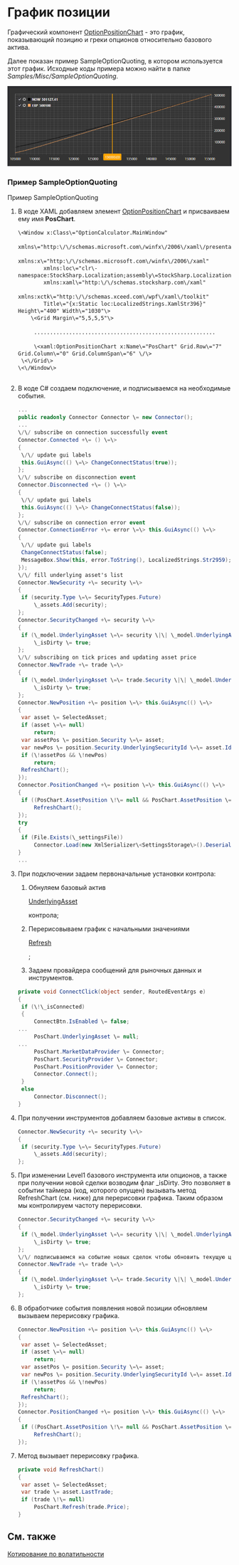 # График позиции

Графический компонент [OptionPositionChart](../api/StockSharp.Xaml.Charting.OptionPositionChart.html) \- это график, показывающий позицию и греки опционов относительно базового актива. 

Далее показан пример SampleOptionQuoting, в котором используется этот график. Исходные коды примера можно найти в папке *Samples\/Misc\/SampleOptionQuoting*. 

![option volsmile](../images/option_volsmile.png)

### Пример SampleOptionQuoting

Пример SampleOptionQuoting

1. В коде XAML добавляем элемент [OptionPositionChart](../api/StockSharp.Xaml.Charting.OptionPositionChart.html) и присваиваем ему имя **PosChart**.

   ```xaml
   \<Window x:Class\="OptionCalculator.MainWindow"
           xmlns\="http:\/\/schemas.microsoft.com\/winfx\/2006\/xaml\/presentation"
           xmlns:x\="http:\/\/schemas.microsoft.com\/winfx\/2006\/xaml"
           xmlns:loc\="clr\-namespace:StockSharp.Localization;assembly\=StockSharp.Localization"
           xmlns:xaml\="http:\/\/schemas.stocksharp.com\/xaml"
           xmlns:xctk\="http:\/\/schemas.xceed.com\/wpf\/xaml\/toolkit"
           Title\="{x:Static loc:LocalizedStrings.XamlStr396}" Height\="400" Width\="1030"\>
       \<Grid Margin\="5,5,5,5"\>
       
   	    .........................................................
   	    
   	    \<xaml:OptionPositionChart x:Name\="PosChart" Grid.Row\="7" Grid.Column\="0" Grid.ColumnSpan\="6" \/\>
   	\<\/Grid\>
   \<\/Window\>
   				
   ```
2. В коде C\# создаем подключение, и подписываемся на необходимые события.

   ```cs
   ...                 
   public readonly Connector Connector \= new Connector();
   ...                 
   \/\/ subscribe on connection successfully event
   Connector.Connected +\= () \=\>
   {
   	\/\/ update gui labels
   	this.GuiAsync(() \=\> ChangeConnectStatus(true));
   };
   \/\/ subscribe on disconnection event
   Connector.Disconnected +\= () \=\>
   {
   	\/\/ update gui labels
   	this.GuiAsync(() \=\> ChangeConnectStatus(false));
   };
   \/\/ subscribe on connection error event
   Connector.ConnectionError +\= error \=\> this.GuiAsync(() \=\>
   {
   	\/\/ update gui labels
   	ChangeConnectStatus(false);
   	MessageBox.Show(this, error.ToString(), LocalizedStrings.Str2959);
   });
   \/\/ fill underlying asset's list
   Connector.NewSecurity +\= security \=\>
   {
   	if (security.Type \=\= SecurityTypes.Future)
   		\_assets.Add(security);
   };
   Connector.SecurityChanged +\= security \=\>
   {
   	if (\_model.UnderlyingAsset \=\= security \|\| \_model.UnderlyingAsset.Id \=\= security.UnderlyingSecurityId)
   		\_isDirty \= true;
   };
   \/\/ subscribing on tick prices and updating asset price
   Connector.NewTrade +\= trade \=\>
   {
   	if (\_model.UnderlyingAsset \=\= trade.Security \|\| \_model.UnderlyingAsset.Id \=\= trade.Security.UnderlyingSecurityId)
   		\_isDirty \= true;
   };
   Connector.NewPosition +\= position \=\> this.GuiAsync(() \=\>
   {
   	var asset \= SelectedAsset;
   	if (asset \=\= null)
   		return;
   	var assetPos \= position.Security \=\= asset;
   	var newPos \= position.Security.UnderlyingSecurityId \=\= asset.Id;
   	if (\!assetPos && \!newPos)
   		return;
   	RefreshChart();
   });
   Connector.PositionChanged +\= position \=\> this.GuiAsync(() \=\>
   {
   	if ((PosChart.AssetPosition \!\= null && PosChart.AssetPosition \=\= position) \|\| PosChart.Positions.Cache.Contains(position))
   		RefreshChart();
   });
   try
   {
   	if (File.Exists(\_settingsFile))
   		Connector.Load(new XmlSerializer\<SettingsStorage\>().Deserialize(\_settingsFile));
   }
   ...
   ```
3. При подключении задаем первоначальные установки контрола:
   1. Обнуляем базовый актив 

      [UnderlyingAsset](../api/StockSharp.Xaml.Charting.OptionPositionChart.UnderlyingAsset.html)

       контрола; 
   2. Перерисовываем график с начальными значениями 

      [Refresh](../api/StockSharp.Xaml.Charting.OptionPositionChart.Refresh.html)

      ; 
   3. Задаем провайдера сообщений для рыночных данных и инструментов.
   ```cs
   private void ConnectClick(object sender, RoutedEventArgs e)
   {
   	if (\!\_isConnected)
   	{
   		ConnectBtn.IsEnabled \= false;
   ...
   		PosChart.UnderlyingAsset \= null;
   ...
   		PosChart.MarketDataProvider \= Connector;
   		PosChart.SecurityProvider \= Connector;
   		PosChart.PositionProvider \= Connector;
   		Connector.Connect();
   	}
   	else
   		Connector.Disconnect();
   }
   ```
4. При получении инструментов добавляем базовые активы в список.

   ```cs
   Connector.NewSecurity +\= security \=\>
   {
   	if (security.Type \=\= SecurityTypes.Future)
   		\_assets.Add(security);
   };
   ```
5. При изменении Level1 базового инструмента или опционов, а также при получении новой сделки возводим флаг \_isDirty. Это позволяет в событии таймера (код, которого опущен) вызывать метод RefreshChart (см. ниже) для перерисовки графика. Таким образом мы контролируем частоту перерисовки.

   ```cs
   Connector.SecurityChanged +\= security \=\>
   {
   	if (\_model.UnderlyingAsset \=\= security \|\| \_model.UnderlyingAsset.Id \=\= security.UnderlyingSecurityId)
   		\_isDirty \= true;
   };
   \/\/ подписываемся на событие новых сделок чтобы обновить текущую цену фьючерса
   Connector.NewTrade +\= trade \=\>
   {
   	if (\_model.UnderlyingAsset \=\= trade.Security \|\| \_model.UnderlyingAsset.Id \=\= trade.Security.UnderlyingSecurityId)
   		\_isDirty \= true;
   };
   ```
6. В обработчике события появления новой позиции обновляем вызываем перерисовку графика.

   ```cs
   Connector.NewPosition +\= position \=\> this.GuiAsync(() \=\>
   {
   	var asset \= SelectedAsset;
   	if (asset \=\= null)
   		return;
   	var assetPos \= position.Security \=\= asset;
   	var newPos \= position.Security.UnderlyingSecurityId \=\= asset.Id;
   	if (\!assetPos && \!newPos)
   		return;
   	RefreshChart();
   });
   Connector.PositionChanged +\= position \=\> this.GuiAsync(() \=\>
   {
   	if ((PosChart.AssetPosition \!\= null && PosChart.AssetPosition \=\= position) \|\| PosChart.Positions.Cache.Contains(position))
   		RefreshChart();
   });
   ```
7. Метод вызывает перерисовку графика.

   ```cs
   private void RefreshChart()
   {
   	var asset \= SelectedAsset;
   	var trade \= asset.LastTrade;
   	if (trade \!\= null)
   		PosChart.Refresh(trade.Price);
   }
   ```

## См. также

[Котирование по волатильности](OptionsQuoting.md)
